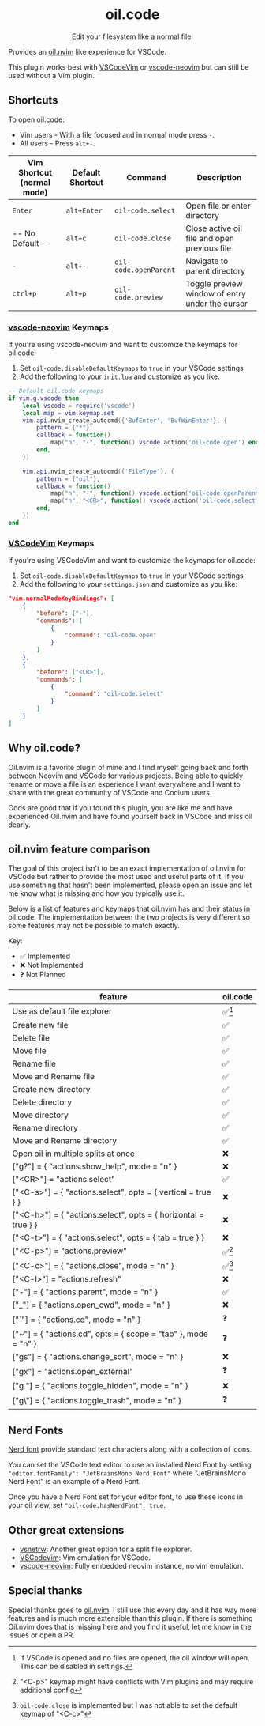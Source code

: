 <h1 align="center">oil.code</h1>

<p align="center">Edit your filesystem like a normal file.</p>

Provides an [oil.nvim](https://github.com/stevearc/oil.nvim) like experience for VSCode.

This plugin works best with [VSCodeVim](https://github.com/VSCodeVim/Vim) or [vscode-neovim](https://github.com/vscode-neovim/vscode-neovim) but can still be used without a Vim plugin.

## Shortcuts

To open oil.code:

- Vim users - With a file focused and in normal mode press `-`.
- All users - Press `alt+-`.

| Vim Shortcut (normal mode) | Default Shortcut | Command               | Description                                     |
| -------------------------- | ---------------- | --------------------- | ----------------------------------------------- |
| `Enter`                    | `alt+Enter`      | `oil-code.select`     | Open file or enter directory                    |
| -- No Default --           | `alt+c`          | `oil-code.close`      | Close active oil file and open previous file    |
| `-`                        | `alt+-`          | `oil-code.openParent` | Navigate to parent directory                    |
| `ctrl+p`                   | `alt+p`          | `oil-code.preview`    | Toggle preview window of entry under the cursor |

### [vscode-neovim](https://github.com/vscode-neovim/vscode-neovim) Keymaps

If you're using vscode-neovim and want to customize the keymaps for oil.code:

1. Set `oil-code.disableDefaultKeymaps` to `true` in your VSCode settings
2. Add the following to your `init.lua` and customize as you like:

```lua
-- Default oil.code keymaps
if vim.g.vscode then
    local vscode = require('vscode')
    local map = vim.keymap.set
    vim.api.nvim_create_autocmd({'BufEnter', 'BufWinEnter'}, {
        pattern = {"*"},
        callback = function()
            map("n", "-", function() vscode.action('oil-code.open') end)
        end,
    })

    vim.api.nvim_create_autocmd({'FileType'}, {
        pattern = {"oil"},
        callback = function()
            map("n", "-", function() vscode.action('oil-code.openParent') end)
            map("n", "<CR>", function() vscode.action('oil-code.select') end)
        end,
    })
end
```

### [VSCodeVim](https://github.com/VSCodeVim/Vim) Keymaps

If you're using VSCodeVim and want to customize the keymaps for oil.code:

1. Set `oil-code.disableDefaultKeymaps` to `true` in your VSCode settings
2. Add the following to your `settings.json` and customize as you like:

```json
"vim.normalModeKeyBindings": [
    {
        "before": ["-"],
        "commands": [
            {
                "command": "oil-code.open"
            }
        ]
    },
    {
        "before": ["<CR>"],
        "commands": [
            {
                "command": "oil-code.select"
            }
        ]
    }
]
```

## Why oil.code?

Oil.nvim is a favorite plugin of mine and I find myself going back and forth between Neovim and VSCode for various projects. Being able to quickly rename or move a file is an experience I want everywhere and I want to share with the great community of VSCode and Codium users.

Odds are good that if you found this plugin, you are like me and have experienced Oil.nvim and have found yourself back in VSCode and miss oil dearly.

## oil.nvim feature comparison

The goal of this project isn't to be an exact implementation of oil.nvim for VSCode but rather to provide the most used and useful parts of it. If you use something that hasn't been implemented, please open an issue and let me know what is missing and how you typically use it.

Below is a list of features and keymaps that oil.nvim has and their status in oil.code. The implementation between the two projects is very different so some features may not be possible to match exactly.

Key:

- ✅ Implemented
- ❌ Not Implemented
- ❓ Not Planned

| feature                                                          | oil.code |
| ---------------------------------------------------------------- | -------- |
| Use as default file explorer                                     | ✅[^1]   |
| Create new file                                                  | ✅       |
| Delete file                                                      | ✅       |
| Move file                                                        | ✅       |
| Rename file                                                      | ✅       |
| Move and Rename file                                             | ✅       |
| Create new directory                                             | ✅       |
| Delete directory                                                 | ✅       |
| Move directory                                                   | ✅       |
| Rename directory                                                 | ✅       |
| Move and Rename directory                                        | ✅       |
| Open oil in multiple splits at once                              | ❌       |
| ["g?"] = { "actions.show_help", mode = "n" }                     | ❌       |
| ["\<CR\>"] = "actions.select"                                    | ✅       |
| ["\<C-s\>"] = { "actions.select", opts = { vertical = true } }   | ❌       |
| ["\<C-h\>"] = { "actions.select", opts = { horizontal = true } } | ❌       |
| ["\<C-t\>"] = { "actions.select", opts = { tab = true } }        | ❌       |
| ["\<C-p\>"] = "actions.preview"                                  | ✅[^2]   |
| ["\<C-c\>"] = { "actions.close", mode = "n" }                    | ✅[^3]   |
| ["\<C-l\>"] = "actions.refresh"                                  | ❌       |
| ["-"] = { "actions.parent", mode = "n" }                         | ✅       |
| ["_"] = { "actions.open_cwd", mode = "n" }                       | ❌       |
| ["`"] = { "actions.cd", mode = "n" }                             | ❓       |
| ["~"] = { "actions.cd", opts = { scope = "tab" }, mode = "n" }   | ❓       |
| ["gs"] = { "actions.change_sort", mode = "n" }                   | ❌       |
| ["gx"] = "actions.open_external"                                 | ❓       |
| ["g."] = { "actions.toggle_hidden", mode = "n" }                 | ❌       |
| ["g\\"] = { "actions.toggle_trash", mode = "n" }                 | ❓       |

[^1]: If VSCode is opened and no files are opened, the oil window will open. This can be disabled in settings.
[^2]: "\<C-p\>" keymap might have conflicts with Vim plugins and may require additional config
[^3]: `oil-code.close` is implemented but I was not able to set the default keymap of "\<C-c\>"

## Nerd Fonts

[Nerd font](https://www.nerdfonts.com/) provide standard text characters along with a collection of icons.

You can set the VSCode text editor to use an installed Nerd Font by setting `"editor.fontFamily": "JetBrainsMono Nerd Font"` where "JetBrainsMono Nerd Font" is an example of a Nerd Font.

Once you have a Nerd Font set for your editor font, to use these icons in your oil view, set `"oil-code.hasNerdFont": true`.

## Other great extensions

- [vsnetrw](https://github.com/danprince/vsnetrw): Another great option for a split file explorer.
- [VSCodeVim](https://github.com/VSCodeVim/Vim): Vim emulation for VSCode.
- [vscode-neovim](https://github.com/vscode-neovim/vscode-neovim): Fully embedded neovim instance, no vim emulation.

## Special thanks

Special thanks goes to [oil.nvim](https://github.com/stevearc/oil.nvim). I still use this every day and it has way more features and is much more extensible than this plugin. If there is something Oil.nvim does that is missing here and you find it useful, let me know in the issues or open a PR.
